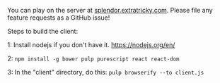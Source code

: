 You can play on the server at [splendor.extratricky.com](http://splendor.extratricky.com).
Please file any feature requests as a GitHub issue!

Steps to build the client:

1: Install nodejs if you don't have it. https://nodejs.org/en/

2: `npm install -g bower pulp purescript react react-dom`

3: In the "client" directory, do this: `pulp browserify --to client.js`

